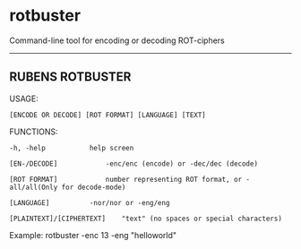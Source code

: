 # rotbuster
Command-line tool for encoding or decoding ROT-ciphers

----------------
RUBENS ROTBUSTER
----------------

USAGE:

	[ENCODE OR DECODE] [ROT FORMAT] [LANGUAGE] [TEXT]
	
	
FUNCTIONS:

	-h, -help			help screen

	[EN-/DECODE]			-enc/enc (encode) or -dec/dec (decode)

	[ROT FORMAT]			number representing ROT format, or -all/all(Only for decode-mode)

	[LANGUAGE]			-nor/nor or -eng/eng

	[PLAINTEXT]/[CIPHERTEXT]	"text" (no spaces or special characters)
	
	
Example: rotbuster -enc 13 -eng "helloworld"
